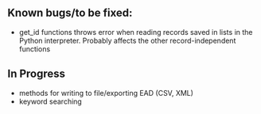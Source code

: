 ## Known bugs/to be fixed:

* get_id functions throws error when reading records saved in lists in the Python interpreter. Probably affects the other record-independent functions


## In Progress
* methods for writing to file/exporting EAD (CSV, XML)
* keyword searching 
